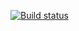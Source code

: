 [![Build status](https://ci.appveyor.com/api/projects/status/xhasgp58jgu9mm98/branch/main?svg=true)](https://ci.appveyor.com/project/IIIAMAH4ik/Patterns1/branch/main)
